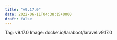 ```yaml
---
title: "v9.17.0"
date: 2022-06-11T04:38:15+0000
draft: false
---
```


Tag: v9.17.0
Image: docker.io/laraboot/laravel:v9.17.0
